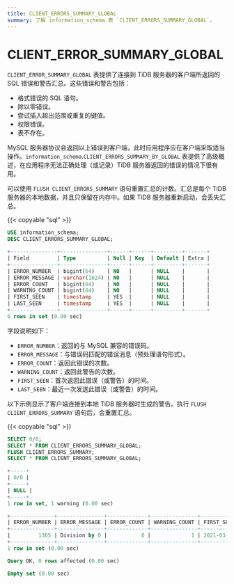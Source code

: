 ```yaml
---
title: CLIENT_ERRORS_SUMMARY_GLOBAL
summary: 了解 information_schema 表 `CLIENT_ERRORS_SUMMARY_GLOBAL`。
---
```


# CLIENT_ERROR_SUMMARY_GLOBAL

`CLIENT_ERROR_SUMMARY_GLOBAL` 表提供了连接到 TiDB 服务器的客户端所返回的 SQL 错误和警告汇总。这些错误和警告包括：

* 格式错误的 SQL 语句。
* 除以零错误。
* 尝试插入超出范围或重复的键值。
* 权限错误。
* 表不存在。

MySQL 服务器协议会返回以上错误到客户端，此时应用程序应在客户端采取适当操作。`information_schema`.`CLIENT_ERRORS_SUMMARY_BY_GLOBAL` 表提供了高级概述，在应用程序无法正确处理（或记录）TiDB 服务器返回的错误的情况下很有用。

可以使用 `FLUSH CLIENT_ERRORS_SUMMARY` 语句重置汇总的计数。汇总是每个 TiDB 服务器的本地数据，并且只保留在内存中。如果 TiDB 服务器重新启动，会丢失汇总。

{{< copyable "sql" >}}

```sql
USE information_schema;
DESC CLIENT_ERRORS_SUMMARY_GLOBAL;
```

```sql
+---------------+---------------+------+------+---------+-------+
| Field         | Type          | Null | Key  | Default | Extra |
+---------------+---------------+------+------+---------+-------+
| ERROR_NUMBER  | bigint(64)    | NO   |      | NULL    |       |
| ERROR_MESSAGE | varchar(1024) | NO   |      | NULL    |       |
| ERROR_COUNT   | bigint(64)    | NO   |      | NULL    |       |
| WARNING_COUNT | bigint(64)    | NO   |      | NULL    |       |
| FIRST_SEEN    | timestamp     | YES  |      | NULL    |       |
| LAST_SEEN     | timestamp     | YES  |      | NULL    |       |
+---------------+---------------+------+------+---------+-------+
6 rows in set (0.00 sec)
```

字段说明如下：

* `ERROR_NUMBER`：返回的与 MySQL 兼容的错误码。
* `ERROR_MESSAGE`：与错误码匹配的错误消息（预处理语句形式）。
* `ERROR_COUNT`：返回此错误的次数。
* `WARNING_COUNT`：返回此警告的次数。
* `FIRST_SEEN`：首次返回此错误（或警告）的时间。
* `LAST_SEEN`：最近一次发送此错误（或警告）的时间。

以下示例显示了客户端连接到本地 TiDB 服务器时生成的警告。执行 `FLUSH CLIENT_ERRORS_SUMMARY` 语句后，会重置汇总。

{{< copyable "sql" >}}

```sql
SELECT 0/0;
SELECT * FROM CLIENT_ERRORS_SUMMARY_GLOBAL;
FLUSH CLIENT_ERRORS_SUMMARY;
SELECT * FROM CLIENT_ERRORS_SUMMARY_GLOBAL;
```

```sql
+-----+
| 0/0 |
+-----+
| NULL |
+-----+
1 row in set, 1 warning (0.00 sec)

+--------------+---------------+-------------+---------------+---------------------+---------------------+
| ERROR_NUMBER | ERROR_MESSAGE | ERROR_COUNT | WARNING_COUNT | FIRST_SEEN          | LAST_SEEN           |
+--------------+---------------+-------------+---------------+---------------------+---------------------+
|         1365 | Division by 0 |           0 |             1 | 2021-03-18 13:10:51 | 2021-03-18 13:10:51 |
+--------------+---------------+-------------+---------------+---------------------+---------------------+
1 row in set (0.00 sec)

Query OK, 0 rows affected (0.00 sec)

Empty set (0.00 sec)
```